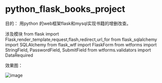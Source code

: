 # python_flask_books_project
目的：
用python 的web框架flask和mysql实现书籍的增删改查。

涉及模块
from flask import Flask,render_template,request,flash,redirect,url_for
from flask_sqlalchemy import SQLAlchemy
from flask_wtf import FlaskForm
from wtforms import StringField, PasswordField, SubmitField
from wtforms.validators import DataRequired

效果图：

![image](https://user-images.githubusercontent.com/73530205/125425347-ec713b41-dbfa-4f0a-bf8b-8c563fba04cf.png)

